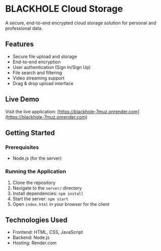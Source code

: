 # BLACKHOLE Cloud Storage

A secure, end-to-end encrypted cloud storage solution for personal and professional data.

## Features

- Secure file upload and storage
- End-to-end encryption
- User authentication (Sign In/Sign Up)
- File search and filtering
- Video streaming support
- Drag & drop upload interface

## Live Demo

Visit the live application: [https://blackhole-7muz.onrender.com](https://blackhole-7muz.onrender.com)

## Getting Started

### Prerequisites

- Node.js (for the server)

### Running the Application

1. Clone the repository
2. Navigate to the `server/` directory
3. Install dependencies: `npm install`
4. Start the server: `npm start`
5. Open `index.html` in your browser for the client

## Technologies Used

- Frontend: HTML, CSS, JavaScript
- Backend: Node.js
- Hosting: Render.com
